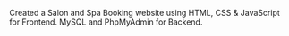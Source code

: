 Created a Salon and Spa Booking website
using HTML, CSS & JavaScript for Frontend. 
MySQL and PhpMyAdmin for Backend.
